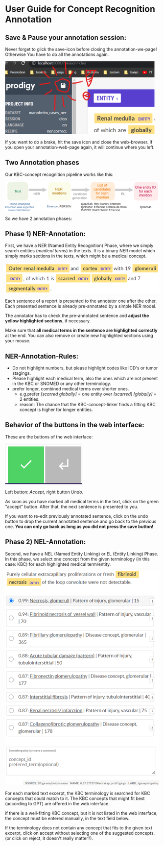 # User Guide for Concept Recognition Annotation

## Save & Pause your annotation session:

Never forget to glick the save-icon before closing the annotation-we-page! 
Otherwise You have to do all the annotations again.

![img.png](data/img_save.png)

If you want to do a brake, hit the save icon and close the web-browser. 
If you open your annotation-web-page again, it will continue where you left.

## Two Annotation phases

Our KBC-concept recognition pipeline works like this:

![img.png](data/img.png)

So we have 2 annotation phases:

## Phase 1) NER-Annotation:

First, we have a NER (Named Entity Recognition) Phase, where we simply search entities (_medical terms_) in the texts.
It is a binary NER model which simply marks sections in the texts, which might be a medical concept.

![img_ner.png](data/img_ner.png)

Each sentence of a report is presented to the annotator one after the other. Each presented sentence is already pre-annotated by a simple NER model.

The annotator has to check the pre-annotated sentence and **adjust the yellow highlighted sections**, if necessary.

Make sure that **all medical terms in the sentence are highlighted correctly** at the end. You can also remove or create new highlighted sections using your mouse.

## NER-Annotation-Rules:

- Do not highlight numbers, but please highlight codes like ICD's or tumor stagings.
- Please highlight each medical term, also the ones which are not present in the KBC or SNOMED or any other terminology.
- prefer longer, combined medical terms over shorter ones.
  - e.g.prefer _[scarred globally]_ = one entity over _[scarred] [globally]_ = 2 entities.
  - reason: The chance that the KBC-concept-linker finds a fitting KBC concept is higher for longer entities.

## Behavior of the buttons in the web interface:

These are the buttons of the web interface:

![img_buttons.png](data/img_buttons.png)

Left button: _Accept_, right button _Undo_.

As soon as you have marked all medical terms in the text, click on the green "accept" button. After that, the next sentence is presented to you.

If you want to re-edit previously annotated sentence, click on the undo button to drop the current annotated sentence and go back to the previous one.
**You can only go back as long as you did not press the save button!**

## Phase 2) NEL-Annotation:

Second, we have a NEL (Named Entity Linking) or EL (Entity Linking) Phase. 
In this phase, we select one concept from the given terminology (in this case: KBC) for each highlighted medical term/entity.

![img_nel.png](data/img_nel.png)

For each marked text excerpt, the KBC terminology is searched for KBC concepts that could match to it. 
The KBC concepts that might fit best (according to GPT) are offered in the web interface.

if there is a well-fitting KBC concept, but it is not listed in the web interface, 
the concept must be entered manually, in the text field below.

If the terminology does not contain any concept that fits to the given text excerpt, 
 click on accept without selecting one of the suggested concepts. 
(or click on reject, it doesn't really matter?).


